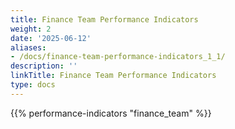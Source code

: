 ```yaml
---
title: Finance Team Performance Indicators
weight: 2
date: '2025-06-12'
aliases:
- /docs/finance-team-performance-indicators_1_1/
description: ''
linkTitle: Finance Team Performance Indicators
type: docs
---
```


{{% performance-indicators "finance_team" %}}
